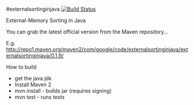 #externalsortinginjava
[![Build Status](https://travis-ci.org/lemire/externalsortinginjava.png)](https://travis-ci.org/lemire/externalsortinginjava)

External-Memory Sorting in Java


You can grab the latest official version from the 
Maven repository...

E.g. http://repo1.maven.org/maven2/com/google/code/externalsortinginjava/externalsortinginjava/0.1.9/



How to build

- get the java jdk 
- Install Maven 2
- mvn install - builds jar (requires signing)
- mvn test - runs tests
